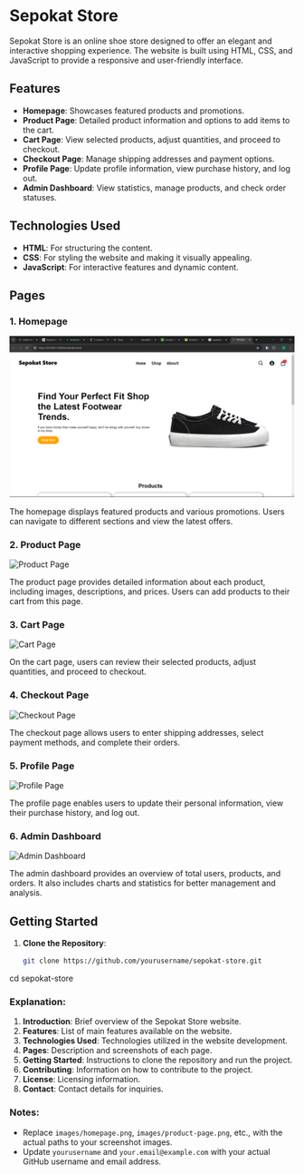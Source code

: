 # Sepokat Store

Sepokat Store is an online shoe store designed to offer an elegant and interactive shopping experience. The website is built using HTML, CSS, and JavaScript to provide a responsive and user-friendly interface.

## Features

- **Homepage**: Showcases featured products and promotions.
- **Product Page**: Detailed product information and options to add items to the cart.
- **Cart Page**: View selected products, adjust quantities, and proceed to checkout.
- **Checkout Page**: Manage shipping addresses and payment options.
- **Profile Page**: Update profile information, view purchase history, and log out.
- **Admin Dashboard**: View statistics, manage products, and check order statuses.

## Technologies Used

- **HTML**: For structuring the content.
- **CSS**: For styling the website and making it visually appealing.
- **JavaScript**: For interactive features and dynamic content.

## Pages

### 1. Homepage

![Homepage](./assets/home.png)

The homepage displays featured products and various promotions. Users can navigate to different sections and view the latest offers.

### 2. Product Page

![Product Page](images/product-page.png)

The product page provides detailed information about each product, including images, descriptions, and prices. Users can add products to their cart from this page.

### 3. Cart Page

![Cart Page](images/cart-page.png)

On the cart page, users can review their selected products, adjust quantities, and proceed to checkout.

### 4. Checkout Page

![Checkout Page](images/checkout-page.png)

The checkout page allows users to enter shipping addresses, select payment methods, and complete their orders.

### 5. Profile Page

![Profile Page](images/profile-page.png)

The profile page enables users to update their personal information, view their purchase history, and log out.

### 6. Admin Dashboard

![Admin Dashboard](images/admin-dashboard.png)

The admin dashboard provides an overview of total users, products, and orders. It also includes charts and statistics for better management and analysis.

## Getting Started

1. **Clone the Repository**:
   ```bash
   git clone https://github.com/yourusername/sepokat-store.git
cd sepokat-store

### Explanation:

1. **Introduction**: Brief overview of the Sepokat Store website.
2. **Features**: List of main features available on the website.
3. **Technologies Used**: Technologies utilized in the website development.
4. **Pages**: Description and screenshots of each page.
5. **Getting Started**: Instructions to clone the repository and run the project.
6. **Contributing**: Information on how to contribute to the project.
7. **License**: Licensing information.
8. **Contact**: Contact details for inquiries.

### Notes:

- Replace `images/homepage.png`, `images/product-page.png`, etc., with the actual paths to your screenshot images.
- Update `yourusername` and `your.email@example.com` with your actual GitHub username and email address.
